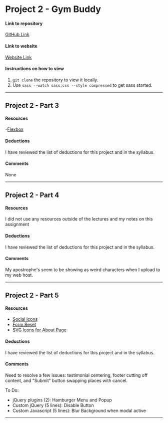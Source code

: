 # Project 2 - Gym Buddy

#### Link to repository
[GitHub Link](https://github.com/jessicasmall7/project-2_small-jessica)

#### Link to website
[Website Link](http://jessicasmalldesign.com/project-2)

#### Instructions on how to view
1. `git clone` the repository to view it locally.
2. Use `sass --watch sass:css --style compressed` to get sass started.

---

## Project 2 - Part 3

#### Resources
-[Flexbox](https://css-tricks.com/snippets/css/a-guide-to-flexbox/)

#### Deductions
I have reviewed the list of deductions for this project and in the syllabus.

#### Comments
None

---

## Project 2 - Part 4

#### Resources
I did not use any resources outside of the lectures and my notes on this assignment

#### Deductions
I have reviewed the list of deductions for this project and in the syllabus.

#### Comments
My apostrophe's seem to be showing as weird characters when I upload to my web host.

---

## Project 2 - Part 5

#### Resources
- [Social Icons](https://simpleicons.org/)
- [Form Reset](https://www.w3schools.com/tags/att_button_type.asp)
- [SVG Icons for About Page](https://icomoon.io/app/#/select)

#### Deductions
I have reviewed the list of deductions for this project and in the syllabus.

#### Comments
Need to resolve a few issues: testimonial centering, footer cutting off content, and "Submit" button swapping places with cancel.

To Do:
- jQuery plugins (2): Hamburger Menu and Popup
- Custom jQuery (5 lines): Disable Button
- Custom Javascript (5 lines): Blur Background when modal active

---
